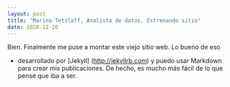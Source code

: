 ```yaml
---
layout: post
title: "Marina Tetzlaff, Analista de datos, Estrenando sitio"
date: 2020-12-20
---
```


Bien. Finalmente me puse a montar este viejo sitio web. Lo bueno de eso
- desarrollado por [Jekyll] (http://jekyllrb.com) y puedo usar Markdown para crear mis publicaciones.
De hecho, es mucho más fácil de lo que pensé que iba a ser.
